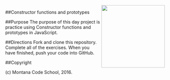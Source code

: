 <img src="http://montanacodeschool.com/wp-content/uploads/2015/06/MCS_LOGO_v1.png" width="200" align="right"/>

##Constructor functions and prototypes

##Purpose
The purpose of this day project is practice using Constructor functions and prototypes in JavaScript.

##Directions
Fork and clone this repository. Complete all of the exercises. When you have finished, push your code into GitHub.

##Copyright

(c) Montana Code School, 2016.
